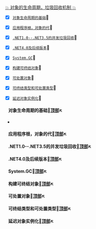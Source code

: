
<a  id="top" href="#top">:collision:  对象的生命周期，垃圾回收机制   :collision: </a>


- [x] <a href="#01">`对象生命周期的基础`</a>:sunflower:
- [x] <a href="#02">`应用程序根，对象的代`</a>:sunflower:
- [x] <a href="#03">`.NET1.0--.NET3.5的并发垃圾回收`</a>:sunflower:
- [x] <a href="#04">`.NET4.0及后续版本`</a>:sunflower:
- [x] <a href="#05">`System.GC`</a>:sunflower:
- [x] <a href="#06">`构建可终结对象`</a>:sunflower:
- [x] <a href="#07">`可处置对象`</a>:sunflower:
- [x] <a href="#08">`可终结类型和可处置类型`</a>:sunflower:
- [x] <a href="#09">`延迟对象实例化`</a>:sunflower:




#### &nbsp;&nbsp; <a id="01">对象生命周期的基础</a>:flags:<a href="#top">顶部</a>:arrow_upper_left:

* `  `
#### 


#### &nbsp;&nbsp; <a id="02">应用程序根，对象的代</a>:flags:<a href="#top">顶部</a>:arrow_upper_left:


#### &nbsp;&nbsp; <a id="03">.NET1.0--.NET3.5的并发垃圾回收</a>:flags:<a href="#top">顶部</a>:arrow_upper_left:


#### &nbsp;&nbsp; <a id="04">.NET4.0及后续版本</a>:flags:<a href="#top">顶部</a>:arrow_upper_left:


#### &nbsp;&nbsp; <a id="05">System.GC</a>:flags:<a href="#top">顶部</a>:arrow_upper_left:


#### &nbsp;&nbsp; <a id="06">构建可终结对象</a>:flags:<a href="#top">顶部</a>:arrow_upper_left:


#### &nbsp;&nbsp; <a id="07">可处置对象</a>:flags:<a href="#top">顶部</a>:arrow_upper_left:


#### &nbsp;&nbsp; <a id="08">可终结类型和可处置类型</a>:flags:<a href="#top">顶部</a>:arrow_upper_left:


#### &nbsp;&nbsp; <a id="09">延迟对象实例化</a>:flags:<a href="#top">顶部</a>:arrow_upper_left:










